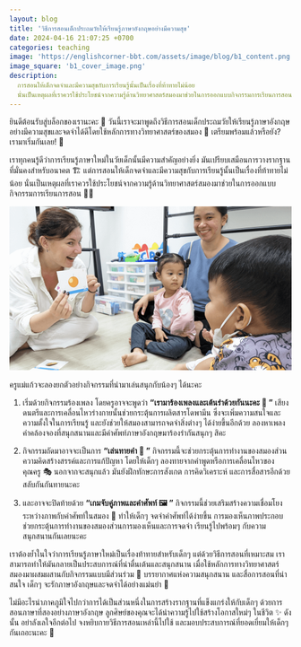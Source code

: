 ```yaml
---
layout: blog
title: 'วิธีการสอนเด็กประถมวัยให้เรียนรู้ภาษาอังกฤษอย่างมีความสุข'
date: 2024-04-16 21:07:25 +0700
categories: teaching
image: 'https://englishcorner-bbt.com/assets/image/blog/b1_content.png'
image_square: 'b1_cover_image.png'
description:
  การสอนให้เด็กจดจำและมีความสุขกับการเรียนรู้นั้นเป็นเรื่องที่ท้าทายไม่น้อย
  นั่นเป็นเหตุผลที่เราควรใช้ประโยชน์จากความรู้ด้านวิทยาศาสตร์สมองมาช่วยในการออกแบบกิจกรรมการเรียนการสอน
---
```


ยินดีต้อนรับสู่บล็อกของเรานะคะ 👋
วันนี้เราจะมาพูดถึงวิธีการสอนเด็กประถมวัยให้เรียนรู้ภาษาอังกฤษอย่างมีความสุขและจดจำได้ดีโดยใช้หลักการทางวิทยาศาสตร์ของสมอง
🧠 เตรียมพร้อมแล้วหรือยัง? เรามาเริ่มกันเลย! 🚀

เราทุกคนรู้ดีว่าการเรียนรู้ภาษาใหม่ในวัยเด็กนั้นมีความสำคัญอย่างยิ่ง
มันเปรียบเสมือนการวางรากฐานที่มั่นคงสำหรับอนาคต 🏗️
แต่การสอนให้เด็กจดจำและมีความสุขกับการเรียนรู้นั้นเป็นเรื่องที่ท้าทายไม่น้อย
นั่นเป็นเหตุผลที่เราควรใช้ประโยชน์จากความรู้ด้านวิทยาศาสตร์สมองมาช่วยในการออกแบบกิจกรรมการเรียนการสอน
👩‍🏫

![ครูเล่นทายคำกับน้อง](/assets/image/blog/b1_content.png)

ครูแม่แก้วจะลองยกตัวอย่างกิจกรรมที่นำมาเล่นสนุกกับน้องๆ ได้นะคะ

1. เริ่มด้วยกิจกรรมร้องเพลง โดยครูอาจจะพูดว่า
   **“เรามาร้องเพลงและเต้นรำด้วยกันนะคะ 🎤 ”**
   เสียงดนตรีและการเคลื่อนไหวร่างกายนั้นช่วยกระตุ้นการผลิตสารโดพามีน
   ซึ่งจะเพิ่มความสนใจและความตั้งใจในการเรียนรู้
   และยังช่วยให้สมองสามารถจดจำสิ่งต่างๆ ได้ง่ายขึ้นอีกด้วย
   ลองหาเพลงคำคล้องจองที่สนุกสนานและมีคำศัพท์ภาษาอังกฤษมาร้องรำกันสนุกๆ สิคะ

1. กิจกรรมถัดมาอาจจะเป็นการ **“เล่นทายคำ 🙋 ”**
   กิจกรรมนี้จะช่วยกระตุ้นการทำงานของสมองส่วนความคิดสร้างสรรค์และการแก้ปัญหา
   โดยให้เด็กๆ ลองทายจากคำพูดหรือการเคลื่อนไหวของคุณครู 🎭 นอกจากจะสนุกแล้ว
   มันยังฝึกทักษะการสังเกต การคิดวิเคราะห์ และการสื่อสารอีกด้วย
   สลับกันกันทายนะคะ

1. และอาจจะปิดท้ายด้วย **“เกมจับคู่ภาพและคำศัพท์ 🖼️ ”**
   กิจกรรมนี้ช่วยเสริมสร้างความเชื่อมโยงระหว่างภาพกับคำศัพท์ในสมอง 🧠 ทำให้เด็กๆ
   จดจำคำศัพท์ได้ง่ายขึ้น
   การมองเห็นภาพประกอบช่วยกระตุ้นการทำงานของสมองส่วนการมองเห็นและการจดจำ
   เรียนรู้ไปพร้อมๆ กับความสนุกสนานกันเลยนะคะ

เราต้องย้ำในใจว่าการเรียนรู้ภาษาใหม่เป็นเรื่องท้าทายสำหรับเด็กๆ
แต่ด้วยวิธีการสอนที่เหมาะสม
เราสามารถทำให้มันกลายเป็นประสบการณ์ที่น่าตื่นเต้นและสนุกสนาน
เมื่อใช้หลักการทางวิทยาศาสตร์สมองมาผสมผสานกับกิจกรรมแบบมีส่วนร่วม 🤝
บรรยากาศแห่งความสนุกสนาน และสื่อการสอนที่น่าสนใจ เด็กๆ
จะรักภาษาอังกฤษและจดจำได้อย่างแม่นยำ 💯

ไม่มีอะไรน่าภาคภูมิใจไปกว่าการได้เป็นส่วนหนึ่งในการสร้างรากฐานที่แข็งแกร่งให้กับเด็กๆ
ด้วยการสอนภาษาที่สองอย่างภาษาอังกฤษ
ลูกศิษย์ของคุณจะได้นำความรู้ไปใช้สร้างโอกาสใหม่ๆ ในชีวิต ✨ ดังนั้น
อย่าลังเลใจอีกต่อไป จงหยิบกายวิธีการสอนเหล่านี้ไปใช้
และมอบประสบการณ์ที่ยอดเยี่ยมให้เด็กๆ กันเถอะนะคะ 🥰
